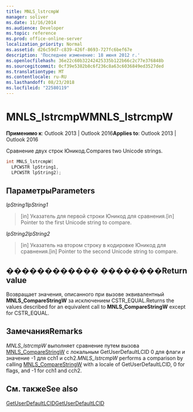 ```yaml
---
title: MNLS_lstrcmpW
manager: soliver
ms.date: 11/16/2014
ms.audience: Developer
ms.topic: reference
ms.prod: office-online-server
localization_priority: Normal
ms.assetid: d26c59d7-c839-426f-8693-727fc6bef67e
description: 'Последнее изменение: 18 июня 2012 г.'
ms.openlocfilehash: 36e22c60b32242425335b122b66c2c77e376848b
ms.sourcegitcommit: 0cf39e5382b8c6f236c8a63c6036849ed3527ded
ms.translationtype: MT
ms.contentlocale: ru-RU
ms.lasthandoff: 08/23/2018
ms.locfileid: "22580119"
---
```

# <a name="mnlslstrcmpw"></a><span data-ttu-id="13ca0-103">MNLS_lstrcmpW</span><span class="sxs-lookup"><span data-stu-id="13ca0-103">MNLS_lstrcmpW</span></span>

 
  
<span data-ttu-id="13ca0-104">**Применимо к**: Outlook 2013 | Outlook 2016</span><span class="sxs-lookup"><span data-stu-id="13ca0-104">**Applies to**: Outlook 2013 | Outlook 2016</span></span> 
  
<span data-ttu-id="13ca0-105">Сравнение двух строк Юникод.</span><span class="sxs-lookup"><span data-stu-id="13ca0-105">Compares two Unicode strings.</span></span>
  
```cpp
int MNLS_lstrcmpW(
  LPCWSTR lpString1,
  LPCWSTR lpString2);
```

## <a name="parameters"></a><span data-ttu-id="13ca0-106">Параметры</span><span class="sxs-lookup"><span data-stu-id="13ca0-106">Parameters</span></span>

 <span data-ttu-id="13ca0-107">_lpString1_</span><span class="sxs-lookup"><span data-stu-id="13ca0-107">_lpString1_</span></span>
  
> <span data-ttu-id="13ca0-108">[in] Указатель для первой строки Юникод для сравнения.</span><span class="sxs-lookup"><span data-stu-id="13ca0-108">[in] Pointer to the first Unicode string to compare.</span></span>
    
 <span data-ttu-id="13ca0-109">_lpString2_</span><span class="sxs-lookup"><span data-stu-id="13ca0-109">_lpString2_</span></span>
  
> <span data-ttu-id="13ca0-110">[in] Указатель на втором строку в кодировке Юникод для сравнения.</span><span class="sxs-lookup"><span data-stu-id="13ca0-110">[in] Pointer to the second Unicode string to compare.</span></span>
    
## <a name="return-value"></a><span data-ttu-id="13ca0-111">������������ ��������</span><span class="sxs-lookup"><span data-stu-id="13ca0-111">Return value</span></span>

<span data-ttu-id="13ca0-112">Возвращает значения, описанного при вызове эквивалентный **MNLS_CompareStringW** за исключением CSTR_EQUAL.</span><span class="sxs-lookup"><span data-stu-id="13ca0-112">Returns the values described for an equivalent call to **MNLS_CompareStringW** except for CSTR_EQUAL.</span></span> 
  
## <a name="remarks"></a><span data-ttu-id="13ca0-113">Замечания</span><span class="sxs-lookup"><span data-stu-id="13ca0-113">Remarks</span></span>

 <span data-ttu-id="13ca0-114">_MNLS_lstrcmpW_ выполняет сравнение путем вызова [MNLS_CompareStringW](mnls_comparestringw.md) с локальным GetUserDefaultLCID 0 для флаги и значение -1 для cch1 и cch2.</span><span class="sxs-lookup"><span data-stu-id="13ca0-114">_MNLS_lstrcmpW_ performs a comparison by calling [MNLS_CompareStringW](mnls_comparestringw.md) with a locale of GetUserDefaultLCID, 0 for flags, and -1 for cch1 and cch2.</span></span> 
  
## <a name="see-also"></a><span data-ttu-id="13ca0-115">См. также</span><span class="sxs-lookup"><span data-stu-id="13ca0-115">See also</span></span>



[<span data-ttu-id="13ca0-116">GetUserDefaultLCID</span><span class="sxs-lookup"><span data-stu-id="13ca0-116">GetUserDefaultLCID</span></span>](http://msdn.microsoft.com/en-us/library/dd318135%28VS.85%29.aspx)

